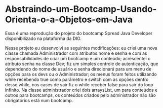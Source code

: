 # Abstraindo-um-Bootcamp-Usando-Orienta-o-a-Objetos-em-Java
Essa é uma reprodução do projeto do bootcamp Spread Java Developer disponibilizado na plataforma da DIO.

Nesse projeto eu desenvolvi as seguintes modificações: eu criei uma nova classe chamada Administrador com atributos nome e senha e com as responsabilidades de criar um bootcamp e um conteúdo; acrescentei o atributo senha na classe Dev; fiz um simples controle de autenticação, que dependendo do nome de usuário e senha direcionará para um menu de opções para os devs ou o Administrador; os menus foram feitos utilizando while recebendo true como parâmetro e switch com as opções dentro desse while, nos cases de sair fiz o while receber false para sair do loop infinito. Na classe administrador criei dois arraysList, um para conteúdos e outros para bootcamps, os conteúdos criados pelo administrador não são obrigatórios está num bootcamp.
